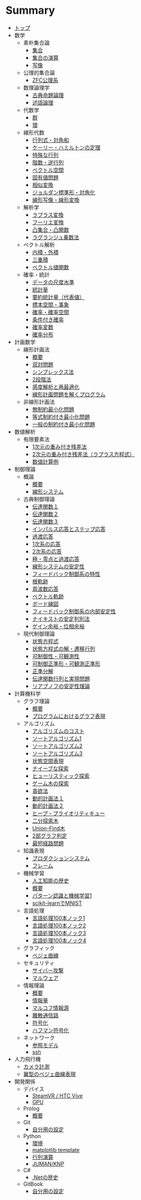 # Summary

* [トップ](README.md)
* 数学
  * 素朴集合論
    * [集合](mathematics/native_set_theory/set.md)
    * [集合の演算](mathematics/native_set_theory/operations.md)
    * [写像](mathematics/native_set_theory/mapping.md)
  * 公理的集合論
    * [ZFC公理系](mathematics/axiomatic_set_theory/zfc_set_theory.md)
  * 数理論理学
    * [古典命題論理](mathematics/mathematical_logic/classical_propositional_logic.md)
    * [述語論理](mathematics/mathematical_logic/predicate_logic.md)
  * 代数学
    * [群](mathematics/algebra/group.md)
    * [環](mathematics/algebra/ring.md)
  * 線形代数
    * [行列式・対角和](mathematics/linear_algebra/determinant.md)
    * [ケーリー・ハミルトンの定理](mathematics/linear_algebra/cayley_hamilton.md)
    * [特殊な行列](mathematics/linear_algebra/characteristic_matrix.md)
    * [階数・逆行列](mathematics/linear_algebra/inverse_matrix.md)
    * [ベクトル空間](mathematics/linear_algebra/vector_space.md)
    * [固有値問題](mathematics/linear_algebra/eigenvalue.md)
    * [相似変換](mathematics/linear_algebra/similarity_transformation.md)
    * [ジョルダン標準形・対角化](mathematics/linear_algebra/diagonalization.md)
    * [線形写像・線形変換](mathematics/linear_algebra/linear_mapping.md)
  * 解析学
    * [ラプラス変換](mathematics/analysis/laplace_transform.md)
    * [フーリエ変換](mathematics/analysis/fourier_transform.md)
    * [凸集合・凸関数](mathematics/analysis/convex.md)
    * [ラグランジュ乗数法](mathematics/analysis/lagrange_multiplier.md)
  * ベクトル解析
    * [内積・外積](mathematics/vector_calculus/scalar_vector_product.md)
    * [三重積](mathematics/vector_calculus/triple_product.md)
    * [ベクトル値関数](mathematics/vector_calculus/vector-valued_function.md)
  * 確率・統計
    * [データの尺度水準](mathematics/statistics/level_of_measurement.md)
    * [統計量](mathematics/statistics/statistics.md)
    * [要約統計量（代表値）](mathematics/statistics/summary_statistics.md)
    * [標本空間・事象](mathematics/statistics/event.md)
    * [確率・確率空間](mathematics/statistics/probability.md)
    * [条件付き確率](mathematics/statistics/conditional_probability.md)
    * [確率変数](mathematics/statistics/random_variable.md)
    * [確率分布](mathematics/statistics/probability_distribution.md)
* 計画数学
  * 線形計画法
    * [概要](mathematical_programming/linear/intro.md)
    * [双対問題](mathematical_programming/linear/dual_problem.md)
    * [シンプレックス法](mathematical_programming/linear/simplex_method.md)
    * [2段階法](mathematical_programming/linear/two_phase_method.md)
    * [感度解析と再最適化](mathematical_programming/linear/post-optimization.md)
    * [線形計画問題を解くプログラム](mathematical_programming/linear/program.md)
  * 非線形計画法
    * [無制約最小化問題](mathematical_programming/nonlinear/unconstrained.md)
    * [等式制約付き最小化問題](mathematical_programming/nonlinear/equality_constrained.md)
    * [一般の制約付き最小化問題](mathematical_programming/nonlinear/constrained.md)
* 数値解析
  * 有限要素法
    * [1次元の重み付き残差法](numerical_analysis/finite_element_method/1-dimention.md)
    * [2次元の重み付き残差法（ラプラス方程式）](numerical_analysis/finite_element_method/laplaces_equation.md)
    * [数値計算例](numerical_analysis/finite_element_method/examples.md)
* 制御理論
  * 概論
    * [概要](control/abstract/intro.md)
    * [線形システム](control/abstract/linear_system.md)
  * 古典制御理論
    * [伝達関数１](control/classical/transfer_function1.md)
    * [伝達関数２](control/classical/transfer_function2.md)
    * [伝達関数３](control/classical/transfer_function3.md)
    * [インパルス応答とステップ応答](control/classical/impulse_step_response.md)
    * [過渡応答](control/classical/transient_response.md)
    * [1次系の応答](control/classical/first_order_system.md)
    * [2次系の応答](control/classical/second_order_system.md)
    * [極・零点と過渡応答](control/classical/pole_zero.md)
    * [線形システムの安定性](control/classical/stability.md)
    * [フィードバック制御系の特性](control/classical/feedback.md)
    * [根軌跡](control/classical/root_locus.md)
    * [周波数応答](control/classical/frequency_response.md)
    * [ベクトル軌跡](control/classical/vector_locus.md)
    * [ボード線図](control/classical/bode_diagram.md)
    * [フィードバック制御系の内部安定性](control/classical/stability_of_feedback.md)
    * [ナイキストの安定判別法](control/classical/nyquist_diagram.md)
    * [ゲイン余裕・位相余裕](control/classical/gain_phase_margin.md)
  * 現代制御理論
    * [状態方程式](control/modern/state_space_equation.md)
    * [状態方程式の解・遷移行列](control/modern/transition_matrix.md)
    * [可制御性・可観測性](control/modern/controllability_observability.md)
    * [可制御正準形・可観測正準形](control/modern/canonical_form.md)
    * [正準分解](control/modern/canonical_decomposition.md)
    * [伝達関数行列と実現問題](control/modern/transfer_function_matrix.md)
    * [リアプノフの安定性理論](control/modern/lyapunov_stability_theory.md)
* 計算機科学
  * グラフ理論
    * [概要](computer_science/graph_theory/intro.md)
    * [プログラムにおけるグラフ表現](computer_science/graph_theory/graph_expression.md)
  * アルゴリズム
    * [アルゴリズムのコスト](computer_science/algorithm/execution_cost.md)
    * [ソートアルゴリズム1](computer_science/algorithm/sort1.md)
    * [ソートアルゴリズム2](computer_science/algorithm/sort2.md)
    * [ソートアルゴリズム3](computer_science/algorithm/sort3.md)
    * [状態空間表現](computer_science/algorithm/state_space.md)
    * [ナイーブな探索](computer_science/algorithm/exhaustive_search.md)
    * [ヒューリスティック探索](computer_science/algorithm/heuristic_search.md)
    * [ゲーム木の探索](computer_science/algorithm/game_tree.md)
    * [貪欲法](computer_science/algorithm/greedy.md)
    * [動的計画法１](computer_science/algorithm/dynamic_programming1.md)
    * [動的計画法２](computer_science/algorithm/dynamic_programming2.md)
    * [ヒープ・プライオリティキュー](computer_science/algorithm/heap.md)
    * [二分探索木](computer_science/algorithm/binary_search_tree.md)
    * [Union-Find木](computer_science/algorithm/union_find_tree.md)
    * [2部グラフ判定](computer_science/algorithm/bipartite_graph.md)
    * [最短経路問題](computer_science/algorithm/shortest_path.md)
  * 知識表現
    * [プロダクションシステム](computer_science/knowledge_representation/production_system.md)
    * [フレーム](computer_science/knowledge_representation/frame.md)
  * 機械学習
    * [人工知能の歴史](computer_science/machine_learning/history.md)
    * [概要](computer_science/machine_learning/abstract.md)
    * [パターン認識と機械学習1](computer_science/machine_learning/prml1.md)
    * [scikit-learnでMNIST](computer_science/machine_learning/scikit_mnist.md)
  * 言語処理
    * [言語処理100本ノック1](computer_science/language_processing/nlp100_1.md)
    * [言語処理100本ノック2](computer_science/language_processing/nlp100_2.md)
    * [言語処理100本ノック3](computer_science/language_processing/nlp100_3.md)
    * [言語処理100本ノック4](computer_science/language_processing/nlp100_4.md)
  * グラフィック
    * [ベジェ曲線](computer_science/graphic/bezier_curve.md)
  * セキュリティ
    * [サイバー攻撃](computer_science/security/cyber-terrorism.md)
    * [マルウェア](computer_science/security/malware.md)
  * 情報理論
    * [概要](computer_science/information_theory/abstract.md)
    * [情報量](computer_science/information_theory/entropy.md)
    * [マルコフ情報源](computer_science/information_theory/markov_source.md)
    * [離散通信路](computer_science/information_theory/discrete_channel.md)
    * [符号化](computer_science/information_theory/coding.md)
    * [ハフマン符号化](computer_science/information_theory/huffman_coding.md)
  * ネットワーク
    * [参照モデル](computer_science/network/reference_model.md)
    * [ssh](computer_science/network/ssh.md)
* 人力飛行機
  * [カメラ計測](hpa/camera_mesurement.md)
  * [翼型のベジェ曲線表現](hpa/foil_bezier.md)
* 開発関係
  * デバイス
    * [SteamVR / HTC Vive](develop/device/steamvr_vive.md)
    * [GPU](develop/device/gpu.md)
  * Prolog
    * [概要](develop/prolog/abstract.md)
  * Git
    * [自分用の設定](develop/git/environment.md)
  * Python
    * [環境](develop/python/environment.md)
    * [matplotlib template](develop/python/matplotlib_template.md)
    * [行列演算](develop/python/matrix_operation.md)
    * [JUMAN/KNP](develop/python/juman_knp.md)
  * C#
    * [.Netの歴史](develop/cs/dotnet_history.md)
  * GitBook
    * [自分用の設定](develop/gitbook/my_setting.md)
